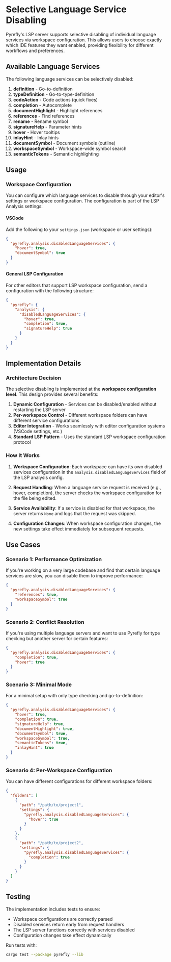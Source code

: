 # Selective Language Service Disabling

Pyrefly's LSP server supports selective disabling of individual language services via workspace configuration. This allows users to choose exactly which IDE features they want enabled, providing flexibility for different workflows and preferences.

## Available Language Services

The following language services can be selectively disabled:

1. **definition** - Go-to-definition
2. **typeDefinition** - Go-to-type-definition
3. **codeAction** - Code actions (quick fixes)
4. **completion** - Autocomplete
5. **documentHighlight** - Highlight references
6. **references** - Find references
7. **rename** - Rename symbol
8. **signatureHelp** - Parameter hints
9. **hover** - Hover tooltips
10. **inlayHint** - Inlay hints
11. **documentSymbol** - Document symbols (outline)
12. **workspaceSymbol** - Workspace-wide symbol search
13. **semanticTokens** - Semantic highlighting

## Usage

### Workspace Configuration

You can configure which language services to disable through your editor's settings or workspace configuration. The configuration is part of the LSP Analysis settings:

#### VSCode

Add the following to your `settings.json` (workspace or user settings):

```json
{
  "pyrefly.analysis.disabledLanguageServices": {
    "hover": true,
    "documentSymbol": true
  }
}
```

#### General LSP Configuration

For other editors that support LSP workspace configuration, send a configuration with the following structure:

```json
{
  "pyrefly": {
    "analysis": {
      "disabledLanguageServices": {
        "hover": true,
        "completion": true,
        "signatureHelp": true
      }
    }
  }
}
```

## Implementation Details

### Architecture Decision

The selective disabling is implemented at the **workspace configuration level**. This design provides several benefits:

1. **Dynamic Configuration** - Services can be disabled/enabled without restarting the LSP server
2. **Per-workspace Control** - Different workspace folders can have different service configurations
3. **Editor Integration** - Works seamlessly with editor configuration systems (VSCode settings, etc.)
4. **Standard LSP Pattern** - Uses the standard LSP workspace configuration protocol

### How It Works

1. **Workspace Configuration**: Each workspace can have its own disabled services configuration in the `analysis.disabledLanguageServices` field of the LSP analysis config.

2. **Request Handling**: When a language service request is received (e.g., hover, completion), the server checks the workspace configuration for the file being edited.

3. **Service Availability**: If a service is disabled for that workspace, the server returns `None` and logs that the request was skipped.

4. **Configuration Changes**: When workspace configuration changes, the new settings take effect immediately for subsequent requests.

## Use Cases

### Scenario 1: Performance Optimization

If you're working on a very large codebase and find that certain language services are slow, you can disable them to improve performance:

```json
{
  "pyrefly.analysis.disabledLanguageServices": {
    "references": true,
    "workspaceSymbol": true
  }
}
```

### Scenario 2: Conflict Resolution

If you're using multiple language servers and want to use Pyrefly for type checking but another server for certain features:

```json
{
  "pyrefly.analysis.disabledLanguageServices": {
    "completion": true,
    "hover": true
  }
}
```

### Scenario 3: Minimal Mode

For a minimal setup with only type checking and go-to-definition:

```json
{
  "pyrefly.analysis.disabledLanguageServices": {
    "hover": true,
    "completion": true,
    "signatureHelp": true,
    "documentHighlight": true,
    "documentSymbol": true,
    "workspaceSymbol": true,
    "semanticTokens": true,
    "inlayHint": true
  }
}
```

### Scenario 4: Per-Workspace Configuration

You can have different configurations for different workspace folders:

```json
{
  "folders": [
    {
      "path": "/path/to/project1",
      "settings": {
        "pyrefly.analysis.disabledLanguageServices": {
          "hover": true
        }
      }
    },
    {
      "path": "/path/to/project2",
      "settings": {
        "pyrefly.analysis.disabledLanguageServices": {
          "completion": true
        }
      }
    }
  ]
}
```

## Testing

The implementation includes tests to ensure:
- Workspace configurations are correctly parsed
- Disabled services return early from request handlers
- The LSP server functions correctly with services disabled
- Configuration changes take effect dynamically

Run tests with:
```bash
cargo test --package pyrefly --lib
```

